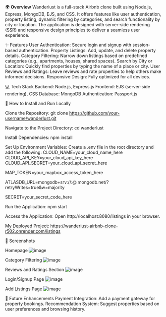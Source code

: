 🌍 **Overview**
Wanderlust is a full-stack Airbnb clone built using Node.js, Express, MongoDB, EJS, and CSS. 
It offers features like user authentication, property listing, dynamic filtering by categories, and search functionality by city or location. 
The application is designed with server-side rendering (SSR) and responsive design principles to deliver a seamless user experience.

✨ Features
User Authentication: Secure login and signup with session-based authentication.
Property Listings: Add, update, and delete property details.
Category Filtering: Narrow down listings based on predefined categories (e.g., apartments, houses, shared spaces).
Search by City or Location: Quickly find properties by typing the name of a place or city.
User Reviews and Ratings: Leave reviews and rate properties to help others make informed decisions.
Responsive Design: Fully optimized for all devices.

💻 Tech Stack
Backend: Node.js, Express.js
Frontend: EJS (server-side rendering), CSS
Database: MongoDB
Authentication: Passport.js

🚀 How to Install and Run Locally

Clone the Repository:
git clone https://github.com/your-username/wanderlust.git  

Navigate to the Project Directory:
cd wanderlust 

Install Dependencies:
npm install  

Set Up Environment Variables:
Create a .env file in the root directory and add the following:
CLOUD_NAME=your_cloud_name_here
CLOUD_API_KEY=your_cloud_api_key_here
CLOUD_API_SECRET=your_cloud_api_secret_here

MAP_TOKEN=your_mapbox_access_token_here

ATLASDB_URL=mongodb+srv://<username>:<password>@<cluster-name>.mongodb.net/<database-name>?retryWrites=true&w=majority

SECRET=your_secret_code_here

Run the Application:
npm start  

Access the Application:
Open http://localhost:8080/listings in your browser.

My Deployed Project:
https://wanderlust-airbnb-clone-r502.onrender.com/listings

📸 Screenshots

Homepage
![image](https://github.com/user-attachments/assets/07df0629-7c01-4a40-953d-1d88910f217d)

Category Filtering
![image](https://github.com/user-attachments/assets/2f1a5d63-8c9e-4f12-94ef-75b54d534842)

Reviews and Ratings Section
![image](https://github.com/user-attachments/assets/b7fd9713-2855-446e-a2f7-e8e156c035bb)

Login/Signup Page
![image](https://github.com/user-attachments/assets/693344ea-ed76-46d2-b58c-a66857fcc6d9)

Add Listings Page
![image](https://github.com/user-attachments/assets/112c2279-c297-470f-b46d-5c6e57135386)


🌟 Future Enhancements
Payment Integration: Add a payment gateway for property bookings.
Recommendation System: Suggest properties based on user preferences and browsing history.
